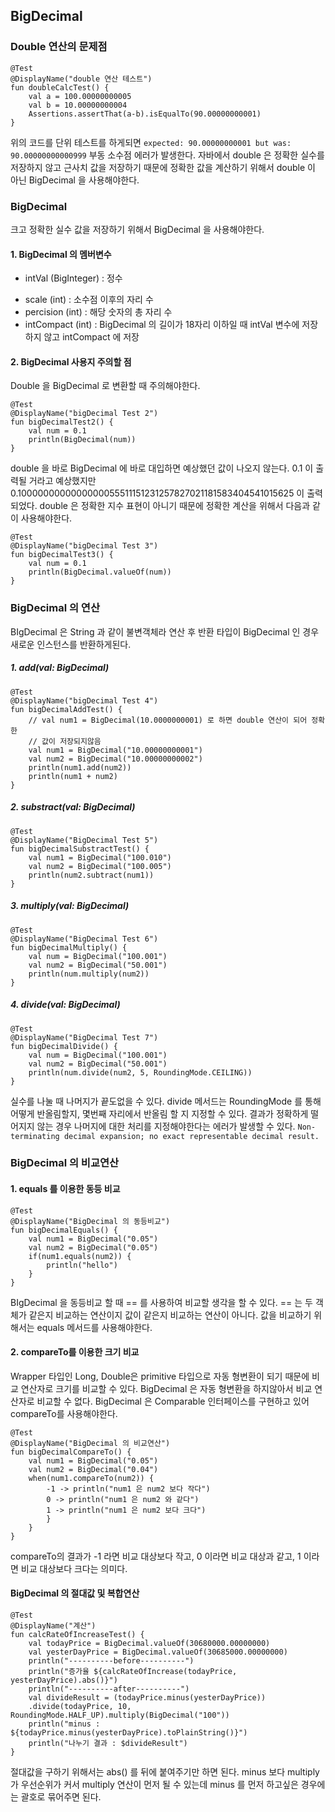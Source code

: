 ## BigDecimal

### Double 연산의 문제점
```
@Test 
@DisplayName("double 연산 테스트") 
fun doubleCalcTest() { 
	val a = 100.00000000005 
	val b = 10.00000000004 
	Assertions.assertThat(a-b).isEqualTo(90.00000000001) 
}
```

위의 코드를 단위 테스트를 하게되면 `expected: 90.00000000001 but was: 90.00000000000999`  부동 소수점 에러가 발생한다.
자바에서 double 은 정확한 실수를 저장하지 않고 근사치 값을 저장하기 때문에 정확한 값을 계산하기 위해서 double 이 아닌 BigDecimal 을 사용해야한다. 

### BigDecimal
크고 정확한 실수 값을 저장하기 위해서 BigDecimal 을 사용해야한다.

#### 1. BigDecimal 의 멤버변수
* intVal (BigInteger) : 정수
- scale (int) : 소수점 이후의 자리 수
- percision (int) : 해당 숫자의 총 자리 수
- intCompact (int) : BigDecimal 의 길이가 18자리 이하일 때 intVal 변수에 저장하지 않고 intCompact 에 저장

#### 2. BigDecimal 사용지 주의할 점
Double 을 BigDecimal 로 변환할 때 주의해야한다.
```
@Test 
@DisplayName("bigDecimal Test 2") 
fun bigDecimalTest2() { 
	val num = 0.1 
	println(BigDecimal(num)) 
}
```

double 을 바로 BigDecimal 에 바로 대입하면 예상했던 값이 나오지 않는다. 0.1 이 출력될 거라고 예상했지만 0.1000000000000000055511151231257827021181583404541015625 이 출력되었다.
double 은 정확한 지수 표현이 아니기 때문에 정확한 계산을 위해서 다음과 같이 사용해야한다. 

```
@Test 
@DisplayName("bigDecimal Test 3") 
fun bigDecimalTest3() { 
	val num = 0.1 
	println(BigDecimal.valueOf(num)) 
}
```

### BigDecimal 의 연산
BIgDecimal 은 String 과 같이 불변객체라 연산 후 반환 타입이 BigDecimal 인 경우 새로운 인스턴스를 반환하게된다.

##### 1. add(val: BigDecimal)
```
@Test 
@DisplayName("bigDecimal Test 4") 
fun bigDecimalAddTest() { 
	// val num1 = BigDecimal(10.0000000001) 로 하면 double 연산이 되어 정확한 
	// 값이 저장되지않음 
	val num1 = BigDecimal("10.00000000001") 
	val num2 = BigDecimal("10.00000000002") 
	println(num1.add(num2)) 
	println(num1 + num2) 
}
```

##### 2. substract(val: BigDecimal)
```
@Test 
@DisplayName("BigDecimal Test 5") 
fun bigDecimalSubstractTest() { 
	val num1 = BigDecimal("100.010") 
	val num2 = BigDecimal("100.005") 
	println(num2.subtract(num1)) 
}
```

##### 3. multiply(val: BigDecimal)
```
@Test 
@DisplayName("BigDecimal Test 6") 
fun bigDecimalMultiply() { 
	val num = BigDecimal("100.001") 
	val num2 = BigDecimal("50.001") 
	println(num.multiply(num2)) 
}
```

##### 4. divide(val: BigDecimal)
```
@Test 
@DisplayName("BigDecimal Test 7") 
fun bigDecimalDivide() { 
	val num = BigDecimal("100.001") 
	val num2 = BigDecimal("50.001") 
	println(num.divide(num2, 5, RoundingMode.CEILING)) 
}
```

실수를 나눌 때 나머지가 끝도없을 수 있다. divide 메서드는 RoundingMode 를 통해 어떻게 반올림할지, 몇번째 자리에서 반올림 할 지 지정할 수 있다. 결과가 정확하게 떨어지지 않는 경우 나머지에 대한 처리를 지정해야한다는 에러가 발생할 수 있다. `Non-terminating decimal expansion; no exact representable decimal result.` 

### BigDecimal 의 비교연산
#### 1. equals 를 이용한 동등 비교
```
@Test 
@DisplayName("BigDecimal 의 동등비교") 
fun bigDecimalEquals() { 
	val num1 = BigDecimal("0.05") 
	val num2 = BigDecimal("0.05") 
	if(num1.equals(num2)) { 
		println("hello") 
	} 
}
```

BIgDecimal 을 동등비교 할 때 == 를 사용하여 비교할 생각을 할 수 있다. == 는 두 객체가 같은지 비교하는 연산이지 값이 같은지 비교하는 연산이 아니다. 값을 비교하기 위해서는 equals 메서드를 사용해야한다.

#### 2. compareTo를 이용한 크기 비교
Wrapper 타입인 Long, Double은 primitive 타입으로 자동 형변환이 되기 때문에 비교 연산자로 크기를 비교할 수 있다. BigDecimal 은 자동 형변환을 하지않아서 비교 연산자로 비교할 수 없다. BigDecimal 은 Comparable 인터페이스를 구현하고 있어 compareTo를 사용해야한다.

```
@Test 
@DisplayName("BigDecimal 의 비교연산") 
fun bigDecimalCompareTo() { 
	val num1 = BigDecimal("0.05") 
	val num2 = BigDecimal("0.04") 
	when(num1.compareTo(num2)) { 
		-1 -> println("num1 은 num2 보다 작다") 
		0 -> println("num1 은 num2 와 같다") 
		1 -> println("num1 은 num2 보다 크다") 
		} 
	}
}
```

compareTo의 결과가 -1 라면 비교 대상보다 작고, 0 이라면 비교 대상과 같고, 1 이라면 비교 대상보다 크다는 의미다.

#### BigDecimal 의 절대값 및 복합연산
```
@Test 
@DisplayName("계산") 
fun calcRateOfIncreaseTest() { 
	val todayPrice = BigDecimal.valueOf(30680000.00000000) 
	val yesterDayPrice = BigDecimal.valueOf(30685000.00000000) 
	println("----------before----------") 
	println("증가율 ${calcRateOfIncrease(todayPrice, yesterDayPrice).abs()}") 
	println("----------after----------") 
	val divideResult = (todayPrice.minus(yesterDayPrice))
	.divide(todayPrice, 10, RoundingMode.HALF_UP).multiply(BigDecimal("100")) 
	println("minus : ${todayPrice.minus(yesterDayPrice).toPlainString()}") 
	println("나누기 결과 : $divideResult") 
}
```

절대값을 구하기 위해서는 abs() 를 뒤에 붙여주기만 하면 된다. minus 보다 multiply 가 우선순위가 커서 multiply 연산이 먼저 될 수 있는데 minus 를 먼저 하고싶은 경우에는 괄호로 묶어주면 된다.